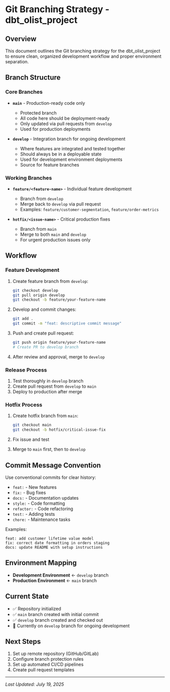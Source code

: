 # Git Branching Strategy - dbt_olist_project

## Overview
This document outlines the Git branching strategy for the dbt_olist_project to ensure clean, organized development workflow and proper environment separation.

## Branch Structure

### Core Branches
- **`main`** - Production-ready code only
  - Protected branch
  - All code here should be deployment-ready
  - Only updated via pull requests from `develop`
  - Used for production deployments

- **`develop`** - Integration branch for ongoing development
  - Where features are integrated and tested together
  - Should always be in a deployable state
  - Used for development environment deployments
  - Source for feature branches

### Working Branches
- **`feature/<feature-name>`** - Individual feature development
  - Branch from `develop`
  - Merge back to `develop` via pull request
  - Examples: `feature/customer-segmentation`, `feature/order-metrics`

- **`hotfix/<issue-name>`** - Critical production fixes
  - Branch from `main`
  - Merge to both `main` and `develop`
  - For urgent production issues only

## Workflow

### Feature Development
1. Create feature branch from `develop`:
   ```bash
   git checkout develop
   git pull origin develop
   git checkout -b feature/your-feature-name
   ```

2. Develop and commit changes:
   ```bash
   git add .
   git commit -m "feat: descriptive commit message"
   ```

3. Push and create pull request:
   ```bash
   git push origin feature/your-feature-name
   # Create PR to develop branch
   ```

4. After review and approval, merge to `develop`

### Release Process
1. Test thoroughly in `develop` branch
2. Create pull request from `develop` to `main`
3. Deploy to production after merge

### Hotfix Process
1. Create hotfix branch from `main`:
   ```bash
   git checkout main
   git checkout -b hotfix/critical-issue-fix
   ```

2. Fix issue and test
3. Merge to `main` first, then to `develop`

## Commit Message Convention
Use conventional commits for clear history:
- `feat:` - New features
- `fix:` - Bug fixes
- `docs:` - Documentation updates
- `style:` - Code formatting
- `refactor:` - Code refactoring
- `test:` - Adding tests
- `chore:` - Maintenance tasks

Examples:
```
feat: add customer lifetime value model
fix: correct date formatting in orders staging
docs: update README with setup instructions
```

## Environment Mapping
- **Development Environment** ← `develop` branch
- **Production Environment** ← `main` branch

## Current State
- ✅ Repository initialized
- ✅ `main` branch created with initial commit
- ✅ `develop` branch created and checked out
- 🔄 Currently on `develop` branch for ongoing development

## Next Steps
1. Set up remote repository (GitHub/GitLab)
2. Configure branch protection rules
3. Set up automated CI/CD pipelines
4. Create pull request templates

---

*Last Updated: July 19, 2025*
